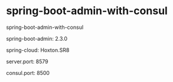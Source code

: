 # spring-boot-admin-with-consul
spring-boot-admin-with-consul

spring-boot-admin: 2.3.0

spring-cloud: Hoxton.SR8

server.port: 8579

consul.port: 8500

